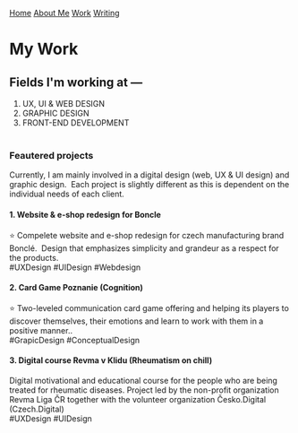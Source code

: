 [Home](index.md) [About Me](./about.md) [Work](./work/index.md) [Writing](./writing/index.md)

# My Work

## Fields I'm working at —

1. UX, UI & WEB DESIGN
2. GRAPHIC DESIGN
3. FRONT-END DEVELOPMENT 
<br></br>
### Feautered projects
Currently, I am mainly involved in a digital design (web, UX & UI design) and graphic design.  Each project is slightly different as this is dependent on the individual needs of each client.

#### 1. Website & e-shop redesign for Boncle
:star: Compelete website and e-shop redesign for czech manufacturing brand Bonclé.  Design that emphasizes simplicity and grandeur as a respect for the products.
<br>
#UXDesign #UIDesign #Webdesign
#### 2. Card Game Poznanie (Cognition)
:star: Two-leveled communication card game offering and helping its players to discover themselves, their emotions and learn to work with them in a positive manner..
<br>
#GrapicDesign #ConceptualDesign
#### 3. Digital course Revma v Klidu (Rheumatism on chill)
Digital motivational and educational course for the people who are being treated for rheumatic diseases. Project led by the non-profit organization Revma Liga ČR together with the volunteer organization Česko.Digital (Czech.Digital)
<br>
#UXDesign #UIDesign
